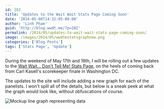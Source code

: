 ```yaml
---
id: 282
title: 'Updates to the Wait Wait Stats Page Coming Soon'
date: '2014-05-08T14:32:05-08:00'
author: 'Linh Pham'
guid: 'http://blog.wwdt.me/?p=282'
permalink: /2014/05/updates-to-wait-wait-stats-page-coming-soon/
image: /images/2014/05/wwdtmstatsgraphnew.png
categories: ['Blog Posts']
tags: ['Stats Page', 'Update']
---
```


During the weekend of May 17th and 18th, I will be rolling out a few updates to the [Wait Wait... Don't Tell Me! Stats Page](https://stats.wwdt.me/), on the heels of coming back from Carl Kasell's scorekeeper finale in Washington DC.

The updates to the site will include adding a new graph for each of the panelists. I won't spill all of the details, but below is a sneak peek at what the graph would look like, without obfuscations of course.

![Mockup line graph representing data](/images/2014/05/wwdtmstatsgraphnew.png)
